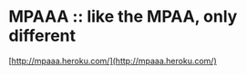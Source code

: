 <!--
id: 2111236023
link: http://tumblr.atmos.org/post/2111236023/mpaaa-like-the-mpaa-only-different
slug: mpaaa-like-the-mpaa-only-different
date: Sun Dec 05 2010 13:50:30 GMT-0800 (PST)
publish: 2010-12-05
tags: 
title: MPAAA :: like the MPAA, only different
-->


MPAAA :: like the MPAA, only different
======================================

[http://mpaaa.heroku.com/](http://mpaaa.heroku.com/)

